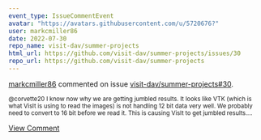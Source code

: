 ```yaml
---
event_type: IssueCommentEvent
avatar: "https://avatars.githubusercontent.com/u/5720676?"
user: markcmiller86
date: 2022-07-30
repo_name: visit-dav/summer-projects
html_url: https://github.com/visit-dav/summer-projects/issues/30
repo_url: https://github.com/visit-dav/summer-projects
---
```


<a href='https://github.com/markcmiller86' target='_blank'>markcmiller86</a> commented on issue <a href='https://github.com/visit-dav/summer-projects/issues/30' target='_blank'>visit-dav/summer-projects#30</a>.

<small>@corvette20 I know now why we are getting jumbled results. It looks like VTK (which is what VisIt is using to read the images) is not handling 12 bit data very well. We probably need to convert to 16 bit before we read it. This is causing VisIt to get jumbled results....</small>

<a href='https://github.com/visit-dav/summer-projects/issues/30' target='_blank'>View Comment</a>